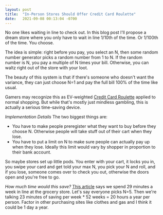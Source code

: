 ```yaml
---
layout: post
title:  "In-Person Stores Should Offer Credit Card Roulette"
date:   2021-09-08 00:13:04 -0700
---
```


No one likes waiting in line to check out. In this blog post I'll propose a dream store where you only have to wait in line 1/10th of the time. Or 1/100th of the time. You choose.

The idea is simple: right before you pay, you select an N, then some random number generator picks a random number from 1 to N. If the random number is N, you pay a multiple of N times your bill. Otherwise, you can waltz right out of the store with your loot.

The beauty of this system is that if there's someone who doesn't want the variance, they can just choose N=1 and pay the full bill 100% of the time like usual.

Gamers may recognize this as EV-weighted [Credit Card Roulette](https://en.wikipedia.org/wiki/Credit_card_roulette) applied to normal shopping. But while that's mostly just mindless gambling, this is actually a serious time-saving device.

*Implementation Details*
The two biggest things are:

- You have to make people preregister what they want to buy before they choose N. Otherwise people will take stuff out of their cart when they lose.
- You have to put a limit on N to make sure people can actually pay up when they lose. Ideally this limit would vary by shopper in proportion to their bank account.

So maybe stores set up little pods. You enter with your cart, it locks you in, you swipe your card and get told your max N, you pick your N and roll, and if you lose, someone comes over to check you out, otherwise the doors open and you're free to go.

*How much time would this save?*
[This article](https://stories.swns.com/news/wait-in-line-nearly-a-year-of-our-life-is-spent-in-queues-24514/) says we spend 29 minutes a week in line at the grocery store. Let's say everyone picks N=5. Then we're talking 23 minutes of saving per week * 52 weeks = 20 hours a year per person. Factor in other purchasing sites like clothes and gas and I think it could be 1 day a year.